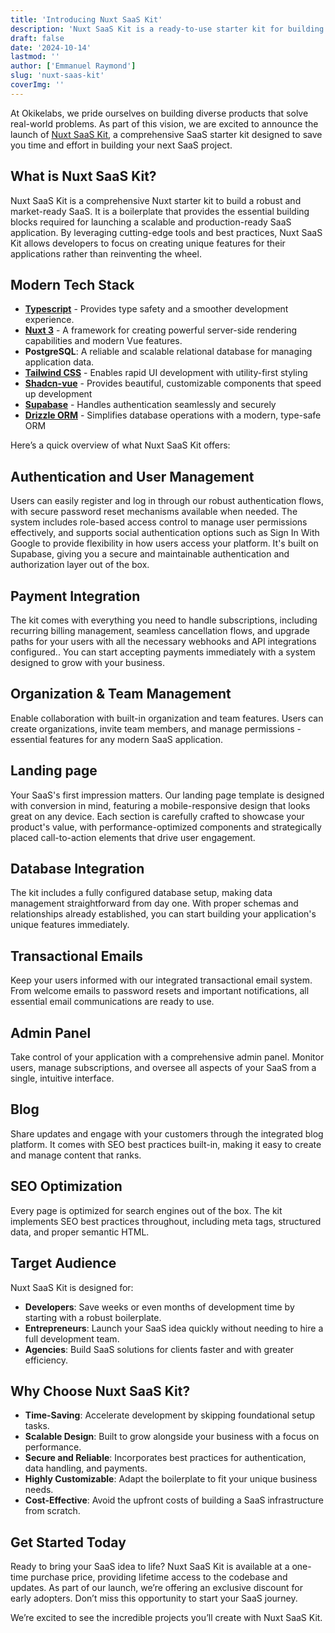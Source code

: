 ```yaml
---
title: 'Introducing Nuxt SaaS Kit'
description: 'Nuxt SaaS Kit is a ready-to-use starter kit for building scalable SaaS applications, offering essential features like authentication, payment integration, team management and more.'
draft: false
date: '2024-10-14'
lastmod: ''
author: ['Emmanuel Raymond']
slug: 'nuxt-saas-kit'
coverImg: ''
---
```


At Okikelabs, we pride ourselves on building diverse products that solve real-world problems. As part of this vision, we are excited to announce the launch of [Nuxt SaaS Kit](https://nuxtsaaskit.com/), a comprehensive SaaS starter kit designed to save you time and effort in building your next SaaS project.

## What is Nuxt SaaS Kit?

Nuxt SaaS Kit is a comprehensive Nuxt starter kit to build a robust and market-ready SaaS. It is a boilerplate that provides the essential building blocks required for launching a scalable and production-ready SaaS application. By leveraging cutting-edge tools and best practices, Nuxt SaaS Kit allows developers to focus on creating unique features for their applications rather than reinventing the wheel.

## **Modern Tech Stack**

- [**Typescript**](https://www.typescriptlang.org/) - Provides type safety and a smoother development experience.
- [**Nuxt 3**](https://nuxt.com/) - A framework for creating powerful server-side rendering capabilities and modern Vue features.
- **PostgreSQL**: A reliable and scalable relational database for managing application data.
- [**Tailwind CSS**](https://tailwindcss.com/) - Enables rapid UI development with utility-first styling
- [**Shadcn-vue**](https://www.shadcn-vue.com/) - Provides beautiful, customizable components that speed up development
- [**Supabase**](https://supabase.com/) - Handles authentication seamlessly and securely
- [**Drizzle ORM**](https://orm.drizzle.team/) - Simplifies database operations with a modern, type-safe ORM

<!-- ## Core Features and Capabilities -->

Here’s a quick overview of what Nuxt SaaS Kit offers:

## Authentication and User Management

Users can easily register and log in through our robust authentication flows, with secure password reset mechanisms available when needed. The system includes role-based access control to manage user permissions effectively, and supports social authentication options such as Sign In With Google to provide flexibility in how users access your platform. It's built on Supabase, giving you a secure and maintainable authentication and authorization layer out of the box.

## Payment Integration

The kit comes with everything you need to handle subscriptions, including recurring billing management, seamless cancellation flows, and upgrade paths for your users with all the necessary webhooks and API integrations configured.. You can start accepting payments immediately with a system designed to grow with your business.

## Organization & Team Management

Enable collaboration with built-in organization and team features. Users can create organizations, invite team members, and manage permissions - essential features for any modern SaaS application.

## **Landing page**

Your SaaS's first impression matters. Our landing page template is designed with conversion in mind, featuring a mobile-responsive design that looks great on any device. Each section is carefully crafted to showcase your product's value, with performance-optimized components and strategically placed call-to-action elements that drive user engagement.

## Database Integration

The kit includes a fully configured database setup, making data management straightforward from day one. With proper schemas and relationships already established, you can start building your application's unique features immediately.

## Transactional Emails

Keep your users informed with our integrated transactional email system. From welcome emails to password resets and important notifications, all essential email communications are ready to use.

## Admin Panel

Take control of your application with a comprehensive admin panel. Monitor users, manage subscriptions, and oversee all aspects of your SaaS from a single, intuitive interface.

## Blog

Share updates and engage with your customers through the integrated blog platform. It comes with SEO best practices built-in, making it easy to create and manage content that ranks.

## SEO Optimization

Every page is optimized for search engines out of the box. The kit implements SEO best practices throughout, including meta tags, structured data, and proper semantic HTML.

## Target Audience

Nuxt SaaS Kit is designed for:

- **Developers**: Save weeks or even months of development time by starting with a robust boilerplate.
- **Entrepreneurs**: Launch your SaaS idea quickly without needing to hire a full development team.
- **Agencies**: Build SaaS solutions for clients faster and with greater efficiency.

## Why Choose Nuxt SaaS Kit?

- **Time-Saving**: Accelerate development by skipping foundational setup tasks.
- **Scalable Design**: Built to grow alongside your business with a focus on performance.
- **Secure and Reliable**: Incorporates best practices for authentication, data handling, and payments.
- **Highly Customizable**: Adapt the boilerplate to fit your unique business needs.
- **Cost-Effective**: Avoid the upfront costs of building a SaaS infrastructure from scratch.

## Get Started Today

Ready to bring your SaaS idea to life? Nuxt SaaS Kit is available at a one-time purchase price, providing lifetime access to the codebase and updates. As part of our launch, we’re offering an exclusive discount for early adopters. Don’t miss this opportunity to start your SaaS journey.

We’re excited to see the incredible projects you’ll create with Nuxt SaaS Kit.
